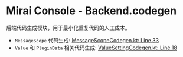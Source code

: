 # Mirai Console - Backend.codegen

后端代码生成模块，用于最小化重复代码的人工成本。

- `MessageScope` 代码生成: [MessageScopeCodegen.kt: Line 33](src/main/kotlin/net/mamoe/mirai/console/codegen/MessageScopeCodegen.kt#L33)
- `Value` 和 `PluginData` 相关代码生成: [ValueSettingCodegen.kt: Line 18](src/main/kotlin/net/mamoe/mirai/console/codegen/ValuePluginDataCodegen.kt#L18)
